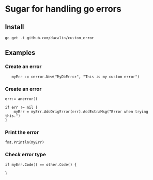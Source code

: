 # Sugar for handling go errors

## Install
`go get -t github.com/dacalin/custom_error`

## Examples

### Create an error
`	
myErr := cerror.New("MyDbError", "This is my custom error")
`

### Create an error


```
err:= anerror()

if err != nil {
    myErr = myErr.AddOrigError(err).AddExtraMsg("Error when trying this.")
}

```

### Print the error
```
fmt.Println(myErr)

```

### Check error type
```
if myErr.Code() == other.Code() {
		
}
```

	


